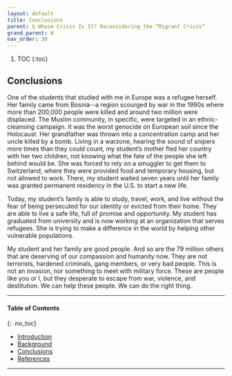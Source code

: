 ```yaml
---
layout: default
title: Conclusions
parent: § Whose Crisis Is It? Reconsidering the “Migrant Crisis”  
grand_parent: W 
nav_order: 30 
---
```

<style>
.dont-break-out {
  /* These are technically the same, but use both */
  overflow-wrap: break-word;
  word-wrap: break-word;

     -ms-word-break: break-all;
  /* This is the dangerous one in WebKit, as it breaks things wherever */
  word-break: break-all;
  /* Instead use this non-standard one: */
  word-break: break-word;
}

.youtube-container {
    position: relative;
    width: 100%;
    height: 0;
    padding-bottom: 56.25%;
}
.youtube-video {
    position: absolute;
    top: 0;
    left: 0;
    width: 100%;
    height: 100%;
}

</style>

<div class="dont-break-out" markdown="1">

1. TOC
{:toc}

## Conclusions
One of the students that studied with me in Europe was a refugee herself. Her family came from Bosnia--a region scourged by war in the 1990s where more than 200,000 people were killed and around two million were displaced. The Muslim community, in specific, were targeted in an ethnic-cleansing campaign. It was the worst genocide on European soil since the Holocaust. Her grandfather was thrown into a concentration camp and her uncle killed by a bomb. Living in a warzone, hearing the sound of snipers more times than they could count, my student’s mother fled her country with her two children, not knowing what the fate of the people she left behind would be. She was forced to rely on a smuggler to get them to Switzerland, where they were provided food and temporary housing, but not allowed to work. There, my student waited seven years until her family was granted permanent residency in the U.S. to start a new life.

Today, my student’s family is able to study, travel, work, and live without the fear of being persecuted for our identity or evicted from their home. They are able to live a safe life, full of promise and opportunity. My student has graduated from university and is now working at an organization that serves refugees. She is trying to make a difference in the world by helping other vulnerable populations.

My student and her family are good people. And so are the 79 million others that are deserving of our compassion and humanity now. They are not terrorists, hardened criminals, gang members, or very bad people. This is not an invasion, nor something to meet with military force. These are people like you or I, but they desperate to escape from war, violence, and destitution. We can help these people. We can do the right thing.

***

#### Table of Contents
{: .no_toc}

<ul><li> <a href="/docs/W/Whose-Crisis-Is-It-Reconsidering-the-Migrant-Crisis-1/">Introduction</a></li><li> <a href="/docs/W/Whose-Crisis-Is-It-Reconsidering-the-Migrant-Crisis-2/">Background</a></li><li> <a href="/docs/W/Whose-Crisis-Is-It-Reconsidering-the-Migrant-Crisis-3/">Conclusions</a></li><li> <a href="/docs/W/Whose-Crisis-Is-It-Reconsidering-the-Migrant-Crisis-4/">References</a></li></ul>

***

</div>
